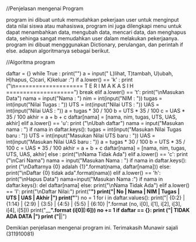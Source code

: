 //Penjelasan mengenai Program

program ini dibuat untuk memudahkan pekerjaan user untuk menginput data nilai siswa atau mahasiswa, program ini juga dilengkapi menu untuk dapat menambahkan data, mengubah data, mencari data, dan menghapus data, sehinga sangat memudahkan user dalam melakukan pekerjaanya.
program ini dibuat mengggunakan Dictionary, perulangan, dan perintah if else.
adapun algoritmanya sebagai berikut.


//Algoritma program

daftar = {}
while True :
    print("")
    a = input(" L)lihat, T)tambah, U)ubah, H)hapus, C)cari, K)keluar :")
    if a.lower() == 'k' :
        print ("\n==================== T E R I M A  K A S I H ====================")
        break
    elif a.lower() == 't':
        print("\nMasukan Data")
        nama = input("Nama           : ")
        nim = int(input("NIM            : "))
        tugas = int(input("Nilai Tugas    : "))
        UTS = int(input("Nilai UTS      : "))
        UAS = int(input("Nilai UAS      : "))
        a = tugas * 30 / 100
        b = UTS * 35 / 100
        c = UAS * 35 / 100
        akhir = a + b + c
        daftar[nama] = [nama, nim, tugas, UTS, UAS, akhir]
    elif a.lower() == 'u':
        print ("\nUbah daftar")
        nama = input("Masukan nama                   : ")
        if nama in daftar.keys():
            tugas = int(input("Masukan Nilai Tugas baru       : "))
            UTS = int(input("Masukan Nilai UTS baru         : "))
            UAS = int(input("Masukan Nilai UAS baru         : "))
            a = tugas * 30 / 100
            b = UTS * 35 / 100
            c = UAS * 35 / 100
            akhir = a + b + c
            daftar[nama] = [nama, nim, tugas, UTS, UAS, akhir]
        else :
                print("\nNama Tidak Ada")
    elif a.lower() == 'c':
        print ("\nCari Nama")
        nama = input("Masukan Nama     : ")
        if nama in daftar.keys():
            print ("\nDaftarnya {0} adalah {1}".format(nama, daftar[nama]))
        else:
            print("\nDaftar {0} tidak ada".format(nama))
    elif a.lower() == 'h':
        print("\nHapus Data")
        nama=input("Masukan Nama        :")
        if nama in daftar.keys():
            del daftar[nama]
        else:
            print("\nNama Tidak Ada")
    elif a.lower() == 'l':
        print("\nDaftar Nilai:")
        print("________________________________________________________________________")
        print("| No |     Nama       |    NIM    | Tugas |  UTS  |  UAS  | Akhir      |")
        print("________________________________________________________________________")
        no = 1
        for i in daftar.values():
            print("| {0:2} | {1:14} | {2:9} | {3:5} | {4:5} | {5:5} | {6:10} |".format (no, i[0], i[1], i[2], i[3], i[4], i[5]))
            print("________________________________________________________________________".format (i[0][:6]))
            no += 1
        if daftar == {}:
             print ("|                            TIDAK ADA DATA                            |")
             print ("|______________________________________________________________________|")


Demikian penjelasan mengenai program ini. Terimakasih
Munawir sajali (311910081)